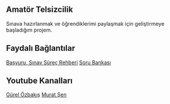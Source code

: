## Amatör Telsizcilik
Sınava hazırlanmak ve öğrendiklerimi paylaşmak için geliştirmeye başladığım projem.


## Faydalı Bağlantılar
[Başvuru, Sınav Süreç Rehberi](https://ugurarici.com/2019/06/01/amator-telsizcilik-basvuru-sinav-surec-rehberi/)
[Soru Bankası](http://www.kiyiemniyeti.gov.tr/userfiles/file/AmatorTelsiz/sorubankasi.rar)

## Youtube Kanalları
[Gürel Özbakış](https://www.youtube.com/channel/UCwJ_TQTyNo0dk3q2yDyhS3w)
[Murat Şen](https://www.youtube.com/channel/UCLqQ5u1b5Q-LFfcUCYiKd4Q)
